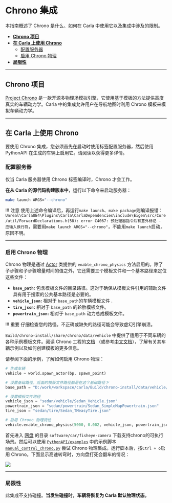 # Chrono 集成

本指南概述了 Chrono 是什么、如何在 Carla 中使用它以及集成中涉及的限制。

- [__Chrono 项目__](#project_chrono)
- [__在 Carla 上使用 Chrono__](#using_chrono_on_carla)
    - [配置服务器](#configuring_the_server)
    - [启用 Chrono 物理](#enabling_chrono_physics)
- [__局限性__](#limitations)

---

## Chrono 项目 <span id="project_chrono"></span>

[Project Chrono](https://projectchrono.org/) 是一款开源多物理场模拟引擎，它使用基于模板的方法提供高度真实的车辆动力学。Carla 中的集成允许用户在导航地图时利用 Chrono 模板来模拟车辆动力学。

---

## 在 Carla 上使用 Chrono <span id="using_chrono_on_carla"></span>

要使用 Chrono 集成，您必须首先在启动时使用标签配置服务器，然后使用 PythonAPI 在生成的车辆上启用它。请阅读以获得更多详情。

### 配置服务器 <span id="configuring_the_server"></span>

仅当 Carla 服务器使用 Chrono 标签编译时，Chrono 才会工作。

__在从 Carla 的源代码构建版本中__，运行以下命令来启动服务器：

```sh
make launch ARGS="--chrono"
```

!!! 注意
    使用上述命令编译后，再运行`make launch`、`make package`则编译报错：`Unreal\CarlaUE4\Plugins\Carla\CarlaDependencies\include\Eigen\src/Core/util/ForwardDeclarations.h(58): error C4067: 预处理器指令后有意外标记 - 应输入换行符`，需要用`make launch ARGS="--chrono"`，不能用`make launch`启动，原因不明。

---

### 启用 Chrono 物理 <span id="enabling_chrono_physics"></span>

Chrono 物理是通过 [Actor](python_api.md#carlaactor) 类提供的 `enable_chrono_physics` 方法启用的。除了子步骤和子步骤增量时间的值之外，它还需要三个模板文件和一个基本路径来定位这些文件： 

- __`base_path`:__ 包含模板文件的目录路径。这对于确保从模板文件引用的辅助文件具有用于搜索的公共基本路径是必要的。
- __`vehicle_json`:__ 相对于 `base_path`的车辆模板文件 .
- __`tire_json`:__ 相对于 `base_path` 的轮胎模板文件。
- __`powertrain_json`:__ 相对于 `base_path` 动力总成模板文件。

!!! 重要
    仔细检查您的路径。不正确或缺失的路径可能会导致虚幻引擎崩溃。

`Build/chrono-install/share/chrono/data/vehicle` 中提供了适用于不同车辆的各种示例模板文件。阅读 Chrono 工程的[文档](https://api.projectchrono.org/manual_vehicle.html) （或参考[中文文档](chrono/manual_vehicle.md)），了解有关其车辆示例以及如何创建模板的更多信息。

请参阅下面的示例，了解如何启用 Chrono 物理：

```python
# 生成车辆
vehicle = world.spawn_actor(bp, spawn_point)

# 设置基础路径，后面的模板文件路径都是在这个基础路径下
base_path = "D:/work/workspace/carla/Build/chrono-install/data/vehicle/"

# 设置模板文件路径
vehicle_json = "sedan/vehicle/Sedan_Vehicle.json"
powertrain_json = "sedan/powertrain/Sedan_SimpleMapPowertrain.json"
tire_json = "sedan/tire/Sedan_TMeasyTire.json"

# 启用 Chrono 物理特性
vehicle.enable_chrono_physics(5000, 0.002, vehicle_json, powertrain_json, tire_json, base_path)
```

首先进入 [网盘](https://pan.baidu.com/s/1n2fJvWff4pbtMe97GOqtvQ?pwd=hutb) 的目录 `software/car/fisheye-camera` 下载支持chrono的可执行场景。然后可以使用 [`PythonAPI/examples`](https://github.com/OpenHUTB/carla_doc/tree/master/src/examples) 中的示例脚本 [`manual_control_chrono.py`](https://github.com/OpenHUTB/carla_doc/blob/master/src/examples/manual_control_chrono.py) 尝试 Chrono 物理集成。运行脚本后，按`Ctrl + o`启用 Chrono。下面显示高速转弯时，方向盘打死会翻车的情况：

![](./img/chrono/vechile_turnover.gif)

---

### 局限性 <span id="limitations"></span>

此集成不支持碰撞。__当发生碰撞时，车辆将恢复为 Carla 默认物理状态。__

